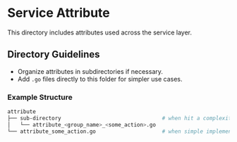 # Service Attribute

This directory includes attributes used across the service layer.

## Directory Guidelines

- Organize attributes in subdirectories if necessary.
- Add `.go` files directly to this folder for simpler use cases.

### Example Structure

```bash
attribute
├── sub-directory                                # when hit a complexity
│   └── attribute_<group_name>_<some_action>.go
└── attribute_some_action.go                     # when simple implementation
```